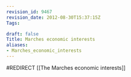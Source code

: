 ```yaml
---
revision_id: 9467
revision_date: 2012-08-30T15:37:15Z
Tags:

draft: false
Title: Marches economic interests
aliases:
- Marches_economic_interests
---
```

#REDIRECT [[The Marches economic interests]]